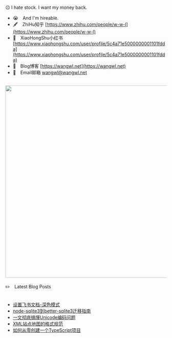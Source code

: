 ☹️ I hate stock. I want my money back.
<br/> 

- 😭　And I'm hireable.  <br/>
- 🖋　ZhiHu知乎 [https://www.zhihu.com/people/w-w-l](https://www.zhihu.com/people/w-w-l) <br/>
- 🎀　XiaoHongShu小红书 [https://www.xiaohongshu.com/user/profile/5c4a71e5000000001101fdda](https://www.xiaohongshu.com/user/profile/5c4a71e5000000001101fdda)  <br/>
- 🔗　Blog博客 [https://wangwl.net](https://wangwl.net) <br/>
- 📧　Email邮箱 [wangwl@wangwl.net](mailto:wangwl@wangwl.net) <br/>

<br/>

<!--
**relax-code-relax-life/relax-code-relax-life** is a ✨ _special_ ✨ repository because its `README.md` (this file) appears on your GitHub profile.

### Hi there 👋

Here are some ideas to get you started:

- 🔭 I’m currently working on ...
- 🌱 I’m currently learning ...
- 👯 I’m looking to collaborate on ...
- 🤔 I’m looking for help with ...
- 💬 Ask me about ...
- 📫 How to reach me: ...
- 😄 Pronouns: ...
- ⚡ Fun fact: ...
-->

<a href="https://wangwl.net">
<img src="https://wakatime.com/share/@af4e5be6-9435-498c-bf69-dc1ee7be920f/4ac9f278-2a4c-4902-84f8-92480b8b6a46.svg"  width=600>
</a>

<br/>
<br/>
✏️　Latest Blog Posts 
<br/><br/>


<!-- BLOG-POST-LIST:START -->
- [设置飞书文档-深色模式](https://wangwl.net/static/pages/feishu_docs_dark_mode.html)
- [node-sqlite3到better-sqlite3迁移指南](https://wangwl.net/static/pages/migrate_better_sqlite3.html)
- [一文彻底搞懂Unicode编码问题](https://wangwl.net/static/pages/unicode.html)
- [XML站点地图的格式规范](https://wangwl.net/static/pages/sitemap_format.html)
- [如何从零创建一个TypeScript项目](https://wangwl.net/static/pages/starting_ts_project.html)
<!-- BLOG-POST-LIST:END -->
